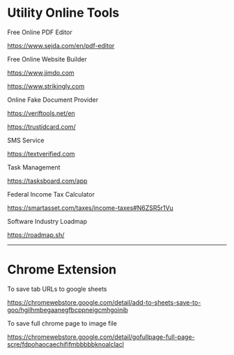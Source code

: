 # Utility Online Tools

Free Online PDF Editor

https://www.sejda.com/en/pdf-editor

Free Online Website Builder

https://www.jimdo.com

https://www.strikingly.com

Online Fake Document Provider

https://veriftools.net/en

https://trustidcard.com/

SMS Service

https://textverified.com

Task Management

https://tasksboard.com/app

Federal Income Tax Calculator

https://smartasset.com/taxes/income-taxes#N6ZSR5r1Vu

Software Industry Loadmap

https://roadmap.sh/

---

# Chrome Extension

To save tab URLs to google sheets

https://chromewebstore.google.com/detail/add-to-sheets-save-to-goo/hgilhmbegaanegfbcppneigcmhgoinib

To save full chrome page to image file

https://chromewebstore.google.com/detail/gofullpage-full-page-scre/fdpohaocaechififmbbbbbknoalclacl
